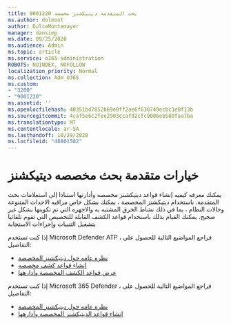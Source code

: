 ```yaml
---
title: 9001220 بحث المتقدمة ديتيكشنز مخصصه
ms.author: dolmont
author: DulceMontemayor
manager: dansimp
ms.date: 09/25/2020
ms.audience: Admin
ms.topic: article
ms.service: o365-administration
ROBOTS: NOINDEX, NOFOLLOW
localization_priority: Normal
ms.collection: Adm_O365
ms.custom:
- "3200"
- "9001220"
ms.assetid: ''
ms.openlocfilehash: 40351bd7852b69e0ff2ae6f630749ecbc1e0f13b
ms.sourcegitcommit: 4caf5e6c2fee2903ccaf92cfc9006eb580faa7ba
ms.translationtype: MT
ms.contentlocale: ar-SA
ms.lasthandoff: 10/29/2020
ms.locfileid: "48801502"
---
```

# <a name="advanced-hunting-custom-detections"></a>خيارات متقدمة بحث مخصصه ديتيكشنز

يمكنك معرفه كيفيه إنشاء قواعد ديتيكشنز مخصصه وأدارتها استنادا إلى استعلامات بحث المتقدمة. باستخدام ديتيكشنز المخصصة ، يمكنك بشكل خاص مراقبه الاحداث المتنوعة وحالات النظام ، بما في ذلك نشاط الخرق المشتبه به والاجهزه التي تم تكوينها بشكل غير صحيح. يمكنك القيام بذلك باستخدام قواعد الكشف القابلة للتخصيص التي تقوم تلقائيا بتشغيل التنبيات وإجراءات الاستجابة
  
إذا كنت تستخدم Microsoft Defender ATP ، فراجع المواضيع التالية للحصول علي التفاصيل: 
- [نظره عامه حول ديتيكشنز المخصصة](https://docs.microsoft.com/windows/security/threat-protection/microsoft-defender-atp/overview-custom-detections)
- [إنشاء قواعد كشف مخصصه](https://docs.microsoft.com/windows/security/threat-protection/microsoft-defender-atp/custom-detection-rules)
- [عرض قواعد الكشف المخصصة وأدارهها](https://docs.microsoft.com/windows/security/threat-protection/microsoft-defender-atp/custom-detections-manage)

إذا كنت تستخدم Microsoft 365 Defender ، فراجع المواضيع التالية للحصول علي التفاصيل: 
- [نظره عامه حول ديتيكشنز المخصصة](https://docs.microsoft.com/microsoft-365/security/mtp/custom-detections-overview)
- [إنشاء قواعد الديتيكشنز المخصصة وأدارهها](https://docs.microsoft.com/microsoft-365/security/mtp/custom-detection-rules)
